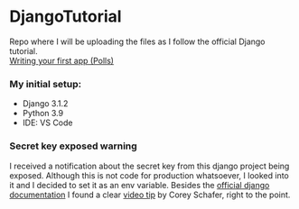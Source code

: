 # DjangoTutorial
Repo where I will be uploading the files as I follow the official Django tutorial.  
[Writing your first app (Polls)](https://docs.djangoproject.com/en/3.1/intro/tutorial01/)

### My initial setup:
* Django 3.1.2
* Python 3.9
* IDE: VS Code
  
### Secret key exposed warning  
I received a notification about the secret key from this django project being exposed. Although this is not code for production whatsoever, I looked into it and I decided to set it as an env variable. Besides the [official django documentation](https://docs.djangoproject.com/en/3.1/howto/deployment/checklist/) I found a clear [video tip](https://www.youtube.com/watch?v=IolxqkL7cD8) by Corey Schafer, right to the point.